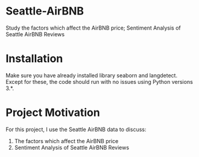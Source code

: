# Seattle-AirBNB
Study the factors which affect the AirBNB price; Sentiment Analysis of Seattle AirBNB Reviews 

# Installation
Make sure you have already installed library seaborn and langdetect. Except for these, the code should run with no issues using Python versions 3.*.

# Project Motivation
For this project, I use the Seattle AirBNB data to discuss:
1. The factors which affect the AirBNB price
2. Sentiment Analysis of Seattle AirBNB Reviews
